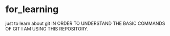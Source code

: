 # for_learning
just to learn about git
 IN ORDER TO UNDERSTAND THE BASIC COMMANDS OF GIT I AM USING THIS REPOSITORY.

